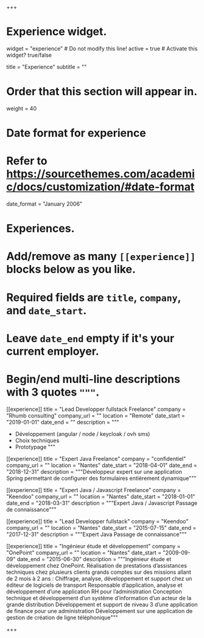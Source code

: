 +++
# Experience widget.
widget = "experience"  # Do not modify this line!
active = true  # Activate this widget? true/false

title = "Experience"
subtitle = ""

# Order that this section will appear in.
weight = 40

# Date format for experience
#   Refer to https://sourcethemes.com/academic/docs/customization/#date-format
date_format = "January 2006"

# Experiences.
#   Add/remove as many `[[experience]]` blocks below as you like.
#   Required fields are `title`, `company`, and `date_start`.
#   Leave `date_end` empty if it's your current employer.
#   Begin/end multi-line descriptions with 3 quotes `"""`.
[[experience]]
  title = "Lead Developper fullstack Freelance"
  company = "Rhumb consulting"
  company_url = ""
  location = "Remote"
  date_start = "2019-01-01"
  date_end = ""
  description = """

  * Développement (angular / node / keycloak / ovh sms)
  * Choix techniques
  * Prototypage
  """

[[experience]]
  title = "Expert Java Freelance"
  company = "confidentiel"
  company_url = ""
  location = "Nantes"
  date_start = "2018-04-01"
  date_end = "2018-12-31"
  description = """Développeur expert sur une application Spring permettant de configurer des formulaires entièrement dynamique"""

[[experience]]
  title = "Expert Java / Javascript Freelance"
  company = "Keendoo"
  company_url = ""
  location = "Nantes"
  date_start = "2018-01-01"
  date_end = "2018-03-31"
  description = """Expert Java / Javascript
Passage de connaissance"""

[[experience]]
  title = "Lead Developper fullstack"
  company = "Keendoo"
  company_url = ""
  location = "Nantes"
  date_start = "2015-07-15"
  date_end = "2017-12-31"
  description = """Expert Java
Passage de connaissance"""

[[experience]]
  title = "Ingénieur étude et développement"
  company = "OnePoint"
  company_url = ""
  location = "Nantes"
  date_start = "2009-09-09"
  date_end = "2015-06-30"
  description = """Ingénieur étude et développement chez OnePoint.
Réalisation de prestations d’assistances techniques chez plusieurs clients grands comptes sur des missions allant de 2 mois à 2 ans :
Chiffrage, analyse, développement et support chez un éditeur de logiciels de transport
Responsable d’application, analyse et développement d’une application RH pour l’administration
Conception technique et développement d’un système d’information d’un acteur de la grande distribution
Développement et support de niveau 3 d’une application de finance pour une administration
Développement sur une application de gestion de création de ligne téléphonique"""

+++
